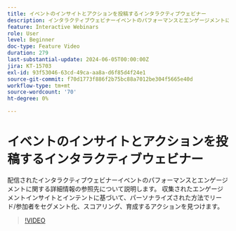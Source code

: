 ```yaml
---
title: イベントのインサイトとアクションを投稿するインタラクティブウェビナー
description: インタラクティブウェビナーイベントのパフォーマンスとエンゲージメントに関する詳細情報の入手先について説明します。
feature: Interactive Webinars
role: User
level: Beginner
doc-type: Feature Video
duration: 279
last-substantial-update: 2024-06-05T00:00:00Z
jira: KT-15703
exl-id: 93f53046-63cd-49ca-aa8a-d6f85d4f24e1
source-git-commit: f70d1773f886f2b75bc88a7012be304f5665e40d
workflow-type: tm+mt
source-wordcount: '70'
ht-degree: 0%

---
```


# イベントのインサイトとアクションを投稿するインタラクティブウェビナー

配信されたインタラクティブウェビナーイベントのパフォーマンスとエンゲージメントに関する詳細情報の参照先について説明します。 収集されたエンゲージメントインサイトとインテントに基づいて、パーソナライズされた方法でリード/参加者をセグメント化、スコアリング、育成するアクションを見つけます。

>[!VIDEO](https://video.tv.adobe.com/v/3447849/?learn=on&captions=jpn)
